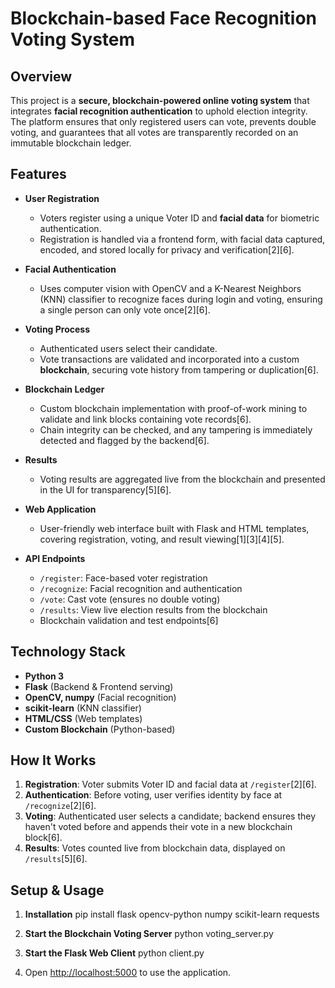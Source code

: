# Blockchain-based Face Recognition Voting System

## Overview

This project is a **secure, blockchain-powered online voting system** that integrates **facial recognition authentication** to uphold election integrity. The platform ensures that only registered users can vote, prevents double voting, and guarantees that all votes are transparently recorded on an immutable blockchain ledger.

## Features

- **User Registration**
  - Voters register using a unique Voter ID and **facial data** for biometric authentication.
  - Registration is handled via a frontend form, with facial data captured, encoded, and stored locally for privacy and verification[2][6].

- **Facial Authentication**
  - Uses computer vision with OpenCV and a K-Nearest Neighbors (KNN) classifier to recognize faces during login and voting, ensuring a single person can only vote once[2][6].

- **Voting Process**
  - Authenticated users select their candidate.
  - Vote transactions are validated and incorporated into a custom **blockchain**, securing vote history from tampering or duplication[6].

- **Blockchain Ledger**
  - Custom blockchain implementation with proof-of-work mining to validate and link blocks containing vote records[6].
  - Chain integrity can be checked, and any tampering is immediately detected and flagged by the backend[6].

- **Results**
  - Voting results are aggregated live from the blockchain and presented in the UI for transparency[5][6].

- **Web Application**
  - User-friendly web interface built with Flask and HTML templates, covering registration, voting, and result viewing[1][3][4][5].
  
- **API Endpoints**
  - `/register`: Face-based voter registration
  - `/recognize`: Facial recognition and authentication
  - `/vote`: Cast vote (ensures no double voting)
  - `/results`: View live election results from the blockchain
  - Blockchain validation and test endpoints[6]

## Technology Stack

- **Python 3**
- **Flask** (Backend & Frontend serving)
- **OpenCV, numpy** (Facial recognition)
- **scikit-learn** (KNN classifier)
- **HTML/CSS** (Web templates)
- **Custom Blockchain** (Python-based)

## How It Works

1. **Registration**: Voter submits Voter ID and facial data at `/register`[2][6].
2. **Authentication**: Before voting, user verifies identity by face at `/recognize`[2][6].
3. **Voting**: Authenticated user selects a candidate; backend ensures they haven't voted before and appends their vote in a new blockchain block[6].
4. **Results**: Votes counted live from blockchain data, displayed on `/results`[5][6].


## Setup & Usage

1. **Installation**
pip install flask opencv-python numpy scikit-learn requests

2. **Start the Blockchain Voting Server**
python voting_server.py

3. **Start the Flask Web Client**
python client.py

4. Open [http://localhost:5000](http://localhost:5000) to use the application.
